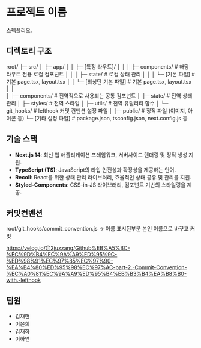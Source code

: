 # 프로젝트 이름
스펙폴리오.

## 디렉토리 구조 

root/
├─ src/
│  ├─ app/
│  │  ├─ [특정 라우트]/
│  │  │  ├─ components/    # 해당 라우트 전용 로컬 컴포넌트
│  │  │  ├─ state/         # 로컬 상태 관리
│  │  │  └─ [기본 파일]    # 기본 page.tsx, layout.tsx
│  │  └─ [최상단 기본 파일] # 기본 page.tsx, layout.tsx
│  │  
│  ├─ components/          # 전역적으로 사용되는 공통 컴포넌트
│  ├─ state/               # 전역 상태 관리
│  ├─ styles/              # 전역 스타일
│  ├─ utils/               # 전역 유틸리티 함수
│  └─ git_hooks/           # lefthook 커밋 컨벤션 설정 파일
│
├─ public/                 # 정적 파일 (이미지, 아이콘 등)
└─ [기타 설정 파일]        # package.json, tsconfig.json, next.config.js 등




## 기술 스택

- **Next.js 14**: 최신 웹 애플리케이션 프레임워크, 서버사이드 렌더링 및 정적 생성 지원.
- **TypeScript (TS)**: JavaScript의 타입 안전성과 확장성을 제공하는 언어.
- **Recoil**: React를 위한 상태 관리 라이브러리, 효율적인 상태 공유 및 관리를 지원.
- **Styled-Components**: CSS-in-JS 라이브러리, 컴포넌트 기반의 스타일링을 제공.

## 커밋컨벤션

root/git_hooks/commit_convention.js -> 이름 표시된부분 본인 이름으로 바꾸고 커밋

https://velog.io/@2juzzang/Github%EB%A5%BC-%EC%9D%B4%EC%9A%A9%ED%95%9C-%ED%98%91%EC%97%85%EC%97%90-%EA%B4%80%ED%95%98%EC%97%AC-part-2.-Commit-Convention-%EC%A0%81%EC%9A%A9%ED%95%B4%EB%B3%B4%EA%B8%B0-with.-lefthook

## 팀원
- 김재현
- 이윤희
- 김재하
- 이하연
